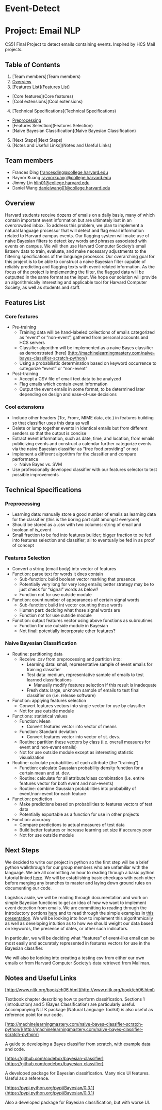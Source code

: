 # Event-Detect

# Project: Email NLP
CS51 Final Project to detect emails containing events. Inspired by HCS Mail projects.

## Table of Contents
1. [Team members](Team members)
2. [Overview](Overview)
3. [Features List](Features List)
  - [Core features](Core features)
  - [Cool extensions](Cool extensions)
4. [Technical Specifications](Technical Specifications)
  - [Preprocessing](Preprocessing)
  - [Features Selection](Features Selection)
  - [Naive Bayesian Classification](Naive Bayesian Classification)
5. [Next Steps](Next Steps)
6. [Notes and Useful Links](Notes and Useful Links)

## Team members 
- Frances Ding		francesding@college.harvard.edu 
- Raynor Kuang		raynorkuang@college.harvard.edu 
- Jimmy Lin		hlin01@college.harvard.edu 
- Daniel Wang 		danielwang01@college.harvard.edu 


## Overview 
Harvard students receive dozens of emails on a daily basis, many of which contain important event information but are ultimately lost in an overcrowded inbox. To address this problem, we plan to implement a natural language processor that will detect and flag email information related to Harvard campus events. Our flagging system will make use of naive Bayesian filters to detect key words and phrases associated with events on campus. We will then use Harvard Computer Society’s email listserv data to train, evaluate, and make necessary adjustments to the filtering specifications of the language processor. Our overarching goal for this project is to be able to construct a naive Bayesian filter capable of reliably predicting and flagging texts with event-related information. As the focus of the project is implementing the filter, the flagged data will be outputted in the same format as the input. We hope our solution will provide an algorithmically interesting and applicable tool for Harvard Computer Society, as well as students and staff. 

## Features List

### Core features

- Pre-training
  - Training data will be hand-labeled collections of emails categorized as “event” or “non-event”, gathered from personal accounts and HCS servers
  - Classifier algorithm will be implemented as a naive Bayes classifier
as demonstrated [here] (http://machinelearningmastery.com/naive-bayes-classifier-scratch-python/)
  - Using a probabilistic determination based on keyword occurrence to categorize “event” or “non-event”
- Post-training
  - Accept a CSV file of email text data to be analyzed
  - Flag emails which contain event information
  - Output the event emails in some format, to be determined later depending on design and ease-of-use decisions

### Cool extensions
- Include other headers (To:, From:, MIME data, etc.) in features building so that classifier uses this data as well
- Delete or lump together events in identical emails but from different senders so that the output is concise
- Extract event information, such as date, time, and location, from emails publicizing events and construct a calendar
further categorize events via the naive Bayesian classifier as “free food providing” or not
- Implement a different algorithm for the classifier and compare performance
  - Naive Bayes vs. SVM
- Use professionally developed classifier with our features selector to test possible improvements

## Technical Specifications 
### Preprocessing
- Learning data: manually store a good number of emails as learning data for the classifier (this is the boring part split amongst everyone)
- Should be stored as a .csv with two columns: string of email and boolean of is_event
- Small fraction to be fed into features builder; bigger fraction to be fed into features selection and classifier; all to eventually be fed in as proof of concept

### Features Selection
- Convert a string (email body) into vector of features  
- Function: parse text for words it does contain
  - Sub-function: build boolean vector marking that presence
  - Potentially very long for very long emails; better strategy may be to just check for “signal” words as below?
  - Function not for use outside module
- Function: count number of appearances of certain signal words
  - Sub-function: build int vector counting those words
  - Human part: deciding what those signal words are
  - Function not for use outside module 
- Function: output features vector using above functions as subroutines
  - Function for use outside module in Bayesian
  - Not final: potentially incorporate other features?

### Naive Bayesian Classification
- Routine: partitioning data
  - Receive .csv from preprocessing and partition into:
    - Learning data: small, representative sample of event emails for training classifier
    - Test data: medium, representative sample of emails to test learned classifications
      - Manually modify features selection if this result is inadequate
    - Fresh data: large, unknown sample of emails to test final classifier on (i.e. release software)
- Function: applying features selection
  - Convert features vectors into single vector for use by classifier
  - Not for use outside module
- Functions: statistical values
  - Function: Mean
    - Convert features vector into vector of means
  - Function: Standard deviation
    - Convert features vector into vector of st. devs.
  - Routine: partition these vectors by class (i.e. overall measures for event and non-event emails)
  - Not for use outside module except as interesting statistic visualization
- Routine: calculate probabilities of each attribute (the “training”)
  - Function: calculate Gaussian probability density function for a certain mean and st. dev.
  - Routine: calculate for all attribute/class combination (i.e. entire features vector for both event and non-events)
  - Routine: combine Gaussian probabilities into probability of event/non-event for each feature
- Function: prediction
  - Make predictions based on probabilities to features vectors of test data
  - Potentially exportable as a function for use in other projects
- Function: accuracy
  - Compare predictions to actual measures of test data
  - Build better features or increase learning set size if accuracy poor
  - Not for use outside module	



## Next Steps 
We decided to write our project in python so the first step will be a brief python walkthrough for our group members who are unfamiliar with the language. We are all committing an hour to reading through a basic python tutorial linked [here](http://www.stavros.io/tutorials/python/). We will be establishing basic checkups with each other before merging any branches to master and laying down ground rules on documenting our code. 

Logistics aside, we will be reading through documentation and work on simple Bayesian functions to get an idea of how we want to implement event detection from emails. We are committing to reading through the introductory portions [here](http://en.wikipedia.org/wiki/Naive_Bayes_classifier#Probabilistic_model) and to read through the simple examples in [this presentation](http://www.cs.ucr.edu/~eamonn/CE/Bayesian%20Classification%20withInsect_examples.pdf). We will be looking into how to implement this algorithmically as well as developing intuition as to how we should weight our data based on keywords, the presence of dates, or other such indicators.

In particular, we will be deciding what “features” of event-like email can be most easily and accurately represented in features vectors for use in the Bayesian classifier.

We will also be looking into creating a testing csv from either our own emails or from Harvard Computer Society’s data retrieved from Mailman.

## Notes and Useful Links 

[http://www.nltk.org/book/ch06.html](http://www.nltk.org/book/ch06.html)

Textbook chapter describing how to perform classification. Sections 1 (introduction) and 5 (Bayes Classification) are particularly useful. Accompanying NLTK package (Natural Language Toolkit) is also useful as reference point for our code.

[http://machinelearningmastery.com/naive-bayes-classifier-scratch-python/](http://machinelearningmastery.com/naive-bayes-classifier-scratch-python/)

A guide to developing a Bayes classifier from scratch, with example data and code.

[https://github.com/codebox/bayesian-classifier](https://github.com/codebox/bayesian-classifier)

A developed package for Bayesian classification. Many nice UI features. Useful as a reference.

[https://pypi.python.org/pypi/Bayesian/0.3.1](https://pypi.python.org/pypi/Bayesian/0.3.1)

Also a developed package for Bayesian classification, but with worse UI.


